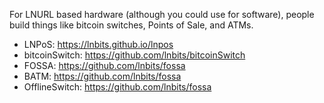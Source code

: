 
For LNURL based hardware (although you could use for software), people build things like bitcoin switches, Points of Sale, and ATMs. 

* LNPoS: https://lnbits.github.io/lnpos
* bitcoinSwitch: https://github.com/lnbits/bitcoinSwitch
* FOSSA: https://github.com/lnbits/fossa
* BATM: https://github.com/lnbits/fossa
* OfflineSwitch: https://github.com/lnbits/fossa